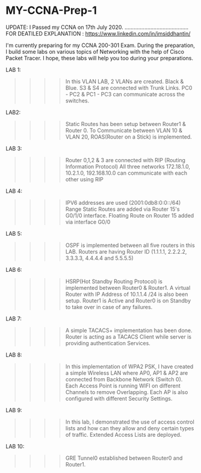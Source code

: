 # MY-CCNA-Prep-1
UPDATE: I Passed my CCNA on 17th July 2020.
..........................................
FOR DEATILED EXPLANATION : https://www.linkedin.com/in/imsiddhantin/

I'm currently preparing for my CCNA 200-301 Exam. During the preparation, I build some labs on various topics of Networking with the help of Cisco Packet Tracer.  I hope, these labs will help you too during your preparations.

LAB 1:
>>>> In this VLAN LAB, 2 VLANs are created. Black & Blue. S3 & S4 are connected with Trunk Links. 
>>>> PC0 - PC2 & PC1 - PC3 can communicate across the switches.

LAB2:
>>>> Static Routes has been setup between Router1 & Router 0.
>>>> To Communicate between VLAN 10 & VLAN 20, ROAS(Router on a Stick) is implemented.

LAB 3:
>>>> Router 0,1,2 & 3 are connected with RIP (Routing Information Protocol) 
>>>> All three networks 172.18.1.0, 10.2.1.0, 192.168.10.0 can communicate with each other using RIP

LAB 4:
>>>> IPV6 addresses are used (2001:0db8:0:0::/64) Range
>>>> Static Routes are added via Router 15's G0/1/0 interface.
>>>> Floating Route on Router 15 added via interface G0/0

LAB 5:
>>>> OSPF is implemented between all five routers in this LAB. 
>>>> Routers are having Router ID (1.1.1.1, 2.2.2.2, 3.3.3.3, 4.4.4.4 and 5.5.5.5)

LAB 6:
>>>> HSRP(Hot Standby Routing Protocol) is implemented between Router0 & Router1.
>>>> A virtual Router with IP Address of 10.1.1.4 /24 is also been setup.
>>>> Router1 is Active and Router0 is on Standby to take over in case of any failures.

LAB 7:
>>>> A simple TACACS+ implementation has been done.
>>>> Router is acting as a TACACS Client while server is providing authentication Services.

LAB 8:
>>>> In this implementation of WPA2 PSK, I have created a simple Wireless LAN where AP0, AP1 & AP2 are connected from Backbone Network (Switch 0). 
>>>> Each Access Point is running WIFI on different Channels to remove Overlapping. Each AP is also configured with different Security Settings.

LAB 9: 
>>>> In this lab, I demonstrated the use of access control lists and how can they allow and deny certain types of traffic.
>>>> Extended Access Lists are deployed.

LAB 10:
>>>> GRE Tunnel0 established between Router0 and Router1. 
